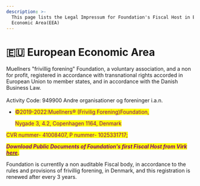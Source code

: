 ```yaml
---
description: >-
  This page lists the Legal Impressum for Foundation's Fiscal Host in European
  Economic Area(EEA)
---
```


# 🇪🇺 European Economic Area

Muellners "frivillig forening" Foundation, a voluntary association, and a non for profit, registered in accordance with transnational rights accorded in European Union to member states, and in accordance with the Danish Business Law.\
\
Activity Code: 949900 Andre organisationer og foreninger i.a.n.

*   <mark style="color:purple;">©2019-2022:Muellners® (Frivilig Forening)Foundation,</mark>&#x20;

    <mark style="color:purple;">Nygade 3, 4.2, Copenhagen 1164, Denmark</mark>&#x20;

<mark style="color:purple;">CVR nummer- 41008407, P nummer- 1025331717;</mark>

_<mark style="color:purple;">**Download Public Documents of Foundation's first Fiscal Host from Virk**</mark>_ [_<mark style="color:purple;">**here**</mark>_](https://datacvr.virk.dk/data/index.php?enhedstype=virksomhed\&id=41008407\&language=en-gb\&soeg=Muellners+Foundation\&q=visenhed)_<mark style="color:purple;">**.**</mark>_

Foundation is currentlly a non auditable Fiscal body, in accordance to the rules and provisions of frivillig forening, in Denmark, and this registration is renewed after every 3 years.

